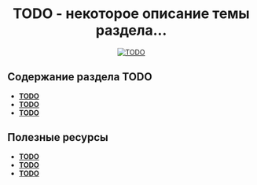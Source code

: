 <h1 align="center">
  <a  href="#vagrant"
      class="anchor"
      name="vagrant"><span class="mini-icon mini-icon-link"></span></a>
  TODO - некоторое описание темы раздела...
</h1>

<p align="center">
  <a href="https://github.com/uran1980/web-dev-blog/blob/master/Vagrant/README.md">
    <img  style="max-width:100%;"
          alt="TODO"
          src="https://raw.github.com/uran1980/web-dev-blog/master/Vagrant/images/vagrant_chilling.png" />
  </a>
</p>

## Содержание раздела TODO
* **[TODO](TODO)**
* **[TODO](TODO)**
* **[TODO](TODO)**


## Полезные ресурсы
* **[TODO](TODO)**
* **[TODO](TODO)**
* **[TODO](TODO)**
